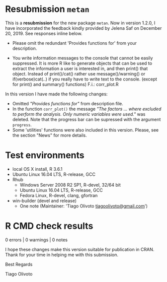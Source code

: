 # Resubmission `metan`
This is a **resubmission** for the new package `metan`. Now in version 1.2.0, I have incorporated the feedback kindly provided by Jelena Saf on December 20, 2019. See responses inline below. 

> 
* Please omit the redundant 'Provides functions for' from your description.

> 
* You write information messages to the console that cannot be easily suppressed. It is more R like to generate objects that can be used to extract the information a user is interested in, and then print() that object. Instead of print()/cat() rather use message()/warning()  or if(verbose)cat(..) if you really have to write text to the console. (except for print() and summary() functions) F.i.: corr_plot.R

In this version I have made the following changes:
* Omitted *"Provides functions for"* from description file.
* In the function `corr_plot()` the message *"The factors ... where excluded to perform the analysis. Only numeric variables were used."* was deleted. Note that the progress bar can be supressed with the argument `progress`.
* Some 'utilities' functions were also included in this version. Please, see the section "News" for more details.


# Test environments

- local OS X install, R 3.6.1
- Ubuntu Linux 16.04 LTS, R-release, GCC
- Rhub
   - Windows Server 2008 R2 SP1, R-devel, 32/64 bit
   - Ubuntu Linux 16.04 LTS, R-release, GCC
   - Fedora Linux, R-devel, clang, gfortran
- win-builder (devel and release)
   - One note (Maintainer: 'Tiago Olivoto <tiagoolivoto@gmail.com>')

# R CMD check results
0 errors | 0 warnings | 0 notes

I hope these changes make this version suitable for publication in CRAN. Thank for your time in helping me with this submission.

Best Regards

Tiago Olivoto  

